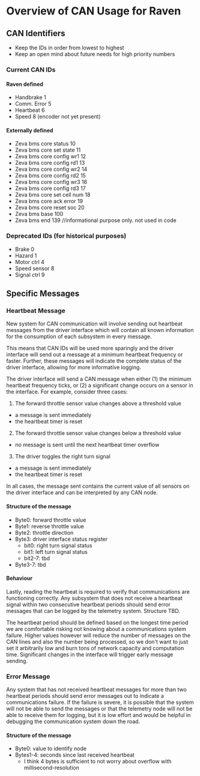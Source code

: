 # Overview of CAN Usage for Raven

## CAN Identifiers
- Keep the IDs in order from lowest to highest
- Keep an open mind about future needs for high priority numbers

### Current CAN IDs
#### Raven defined
- Handbrake 1
- Comm. Error 5
- Heartbeat 6
- Speed 8 (encoder not yet present)

#### Externally defined
- Zeva bms core status 10
- Zeva bms core set state 11
- Zeva bms core config wr1 12
- Zeva bms core config rd1 13
- Zeva bms core config wr2 14
- Zeva bms core config rd2 15
- Zeva bms core config wr3 16
- Zeva bms core config rd3 17
- Zeva bms core set cell num 18
- Zeva bms core ack error 19
- Zeva bms core reset soc 20
- Zeva bms base 100
- Zeva bms end 139 //informational purpose only. not used in code

### Deprecated IDs (for historical purposes)
- Brake 0
- Hazard 1
- Motor ctrl 4
- Speed sensor 8
- Signal ctrl 9

## Specific Messages
### Heartbeat Message
New system for CAN communication will involve sending out heartbeat messages
from the driver interface which will contain all known information for the
consumption of each subsystem in every message.

This means that CAN IDs will be used more sparingly and the driver
interface will send out a message at a minimum heartbeat frequency or faster.
Further, these messages will indicate the complete status of the driver
interface, allowing for more informative logging.

The driver interface will send a CAN message when either (1) the minimum
heartbeat frequency ticks, or (2) a significant change occurs on a sensor
in the interface. For example, consider three cases:

1. The forward throttle sensor value changes above a threshold value
  - a message is sent immediately
  - the heartbeat timer is reset
2. The forward throttle sensor value changes below a threshold value
  - no message is sent until the next heartbeat timer overflow
3. The driver toggles the right turn signal
  - a message is sent immediately
  - the heartbeat timer is reset

In all cases, the message sent contains the current value of all sensors on
the driver interface and can be interpreted by any CAN node.

#### Structure of the message
- Byte0: forward throttle value
- Byte1: reverse throttle value
- Byte2: throttle direction
- Byte3: driver interface status register
  - bit0: right turn signal status
  - bit1: left turn signal status
  - bit2-7: tbd
- Byte3-7: tbd

#### Behaviour
Lastly, reading the heartbeat is required to verify that communications
are functioning correctly. Any subsystem that does not receive a heartbeat
signal within two consecutive heartbeat periods should send error messages
that can be logged by the telemetry system. Structure TBD.

The heartbeat period should be defined based on the longest time period
we are comfortable risking not knowing about a communications system failure.
Higher values however will reduce the number of messages on the CAN lines
and also the number being processed, so we don't want to just set it
arbitrarily low and burn tons of network capacity and computation time.
Significant changes in the interface will trigger early message sending.

### Error Message
Any system that has not received heartbeat messages for more than two
heartbeat periods should send error messages out to indicate a communications
failure. If the failure is severe, it is possible that the system will not
be able to send the messages or that the telemetry node will not be able to
receive them for logging, but it is low effort and would be helpful in
debugging the communication system down the road.

#### Structure of the message
- Byte0: value to identify node
- Bytes1-4: seconds since last received heartbeat
  - I think 4 bytes is sufficient to not worry about overflow with millisecond-resolution
